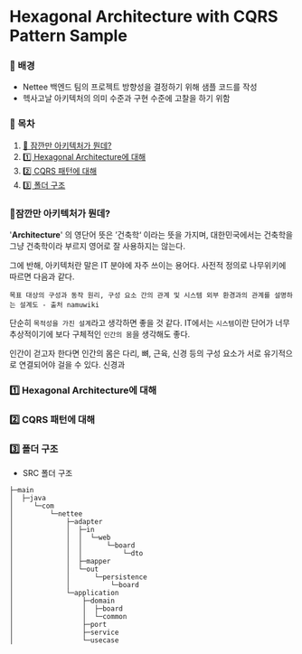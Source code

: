 # Hexagonal Architecture with CQRS Pattern Sample

### 🚀 배경 

- Nettee 백엔드 팀의 프로젝트 방향성을 결정하기 위해 샘플 코드를 작성
- 헥사고날 아키텍처의 의미 수준과 구현 수준에 고찰을 하기 위함

### 📖 목차

1. [🧐 잠깐만 아키텍처가 뭔데?](#🧐잠깐만-아키텍처가-뭔데?)
2. [1️⃣ Hexagonal Architecture에 대해](#1️⃣-hexagonal-architecture에-대해)
3. [2️⃣ CQRS 패턴에 대해](#2️⃣-cqrs-패턴에-대해)   
4. [3️⃣ 폴더 구조](#3️⃣-폴더-구조)

### 🧐잠깐만 아키텍처가 뭔데?

'**Architecture**' 의 영단어 뜻은 ’건축학‘ 이라는 뜻을 가지며, 대한민국에서는 건축학을 그냥 건축학이라 부르지 영어로 잘 사용하지는 않는다. 

그에 반해, 아키텍처란 말은 IT 분야에 자주 쓰이는 용어다. 사전적 정의로 나무위키에 따르면 다음과 같다.

```
목표 대상의 구성과 동작 원리, 구성 요소 간의 관계 및 시스템 외부 환경과의 관계를 설명하는 설계도 - 출처 namuwiki
```

단순히 `목적성을 가진 설계`라고 생각하면 좋을 것 같다. IT에서는 `시스템`이란 단어가 너무 추상적이기에 보다 구체적인 `인간의 몸`을 생각해도 좋다.

인간이 걷고자 한다면 인간의 몸은 다리, 뼈, 근육, 신경 등의 구성 요소가 서로 유기적으로 연결되어야 걸을 수 있다. 신경과   

### 1️⃣ Hexagonal Architecture에 대해


### 2️⃣ CQRS 패턴에 대해


### 3️⃣ 폴더 구조 

- SRC 폴더 구조

```
├─main
│  ├─java
│     └─com
│         └─nettee
│             ├─adapter
│             │  ├─in
│             │  │  └─web
│             │  │      └─board
│             │  │          └─dto
│             │  ├─mapper
│             │  └─out
│             │      └─persistence
│             │          └─board
│             └─application
│                 ├─domain
│                 │  ├─board
│                 │  └─common
│                 ├─port
│                 ├─service
│                 └─usecase
```
